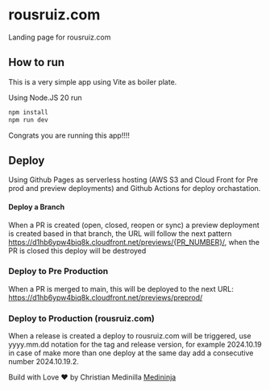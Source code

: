 ﻿# rousruiz.com

Landing page for rousruiz.com

## How to run

This is a very simple app using Vite as boiler plate.

Using Node.JS 20 run

```bash
npm install
npm run dev
```

Congrats you are running this app!!!!

## Deploy

Using Github Pages as serverless hosting (AWS S3 and Cloud Front for Pre prod and preview deployments) and Github Actions for deploy orchastation.

#### Deploy a Branch

When a PR is created (open, closed, reopen or sync) a preview deployment is created based in that branch, the URL will follow the next pattern https://d1hb6ypw4biq8k.cloudfront.net/previews/{PR_NUMBER}/, when the PR is closed this deploy will be destroyed

### Deploy to Pre Production

When a PR is merged to main, this will be deployed to the next URL:  https://d1hb6ypw4biq8k.cloudfront.net/previews/preprod/

### Deploy to Production (rousruiz.com)

When a release is created a deploy to rousruiz.com will be triggered, use yyyy.mm.dd notation for the tag and release version, for example 2024.10.19 in case of make more than one deploy at the same day add a consecutive number 2024.10.19.2.

Build with Love :heart: by Christian Medinilla [Medininja](https://github.com/cmedinilla)